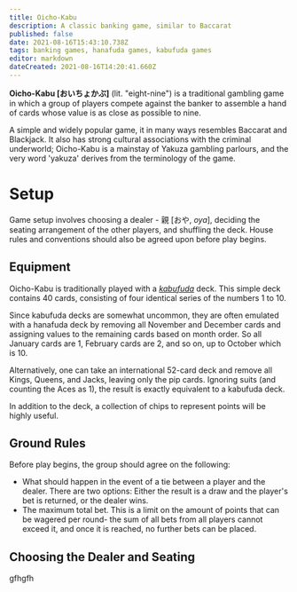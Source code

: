 ```yaml
---
title: Oicho-Kabu
description: A classic banking game, similar to Baccarat
published: false
date: 2021-08-16T15:43:10.738Z
tags: banking games, hanafuda games, kabufuda games
editor: markdown
dateCreated: 2021-08-16T14:20:41.660Z
---
```


**Oicho-Kabu [おいちょかぶ]** (lit. "eight-nine") is a traditional gambling game in which a group of players compete against the banker to assemble a hand of cards whose value is as close as possible to nine.

A simple and widely popular game, it in many ways resembles Baccarat and Blackjack. It also has strong cultural associations with the criminal underworld; Oicho-Kabu is a mainstay of Yakuza gambling parlours, and the very word 'yakuza' derives from the terminology of the game.

# Setup
Game setup involves choosing a dealer - 親 [おや, *oya*], deciding the seating arrangement of the other players, and shuffling the deck. House rules and conventions should also be agreed upon before play begins.

## Equipment
Oicho-Kabu is traditionally played with a [*kabufuda*](/en/kabufuda) deck. This simple deck contains 40 cards, consisting of four identical series of the numbers 1 to 10.

Since kabufuda decks are somewhat uncommon, they are often emulated with a hanafuda deck by removing all November and December cards and assigning values to the remaining cards based on month order. So all January cards are 1, February cards are 2, and so on, up to October which is 10.

Alternatively, one can take an international 52-card deck and remove all Kings, Queens, and Jacks, leaving only the pip cards. Ignoring suits (and counting the Aces as 1), the result is exactly equivalent to a kabufuda deck.

In addition to the deck, a collection of chips to represent points will be highly useful.

## Ground Rules
Before play begins, the group should agree on the following:

- What should happen in the event of a tie between a player and the dealer. There are two options: Either the result is a draw and the player's bet is returned, or the dealer wins.
- The maximum total bet. This is a limit on the amount of points that can be wagered per round- the sum of all bets from all players cannot exceed it, and once it is reached, no further bets can be placed.

## Choosing the Dealer and Seating










gfhgfh